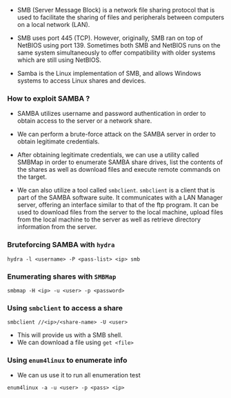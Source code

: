 
- SMB (Server Message Block) is a network file sharing protocol that is used to facilitate the sharing of files and peripherals between computers on a local network (LAN).

- SMB uses port 445 (TCP). However, originally, SMB ran on top of NetBIOS using port 139. Sometimes both SMB and NetBIOS runs on the same system simultaneously to offer compatibility with older systems which are still using NetBIOS. 

- Samba is the Linux implementation of SMB, and allows Windows systems to access Linux shares and devices.

### How to exploit SAMBA ?

- SAMBA utilizes username and password authentication in order to obtain access to the server or a network share.

- We can perform a brute-force attack on the SAMBA server in order to obtain legitimate credentials.

- After obtaining legitimate credentials, we can use a utility called SMBMap in order to enumerate SAMBA share drives, list the contents of the shares as well as download files and execute remote commands on the target.

- We can also utilize a tool called `smbclient`. `smbclient` is a client that is part of the SAMBA software suite. It communicates with a LAN Manager server, offering an interface similar to that of the ftp program. It can be used to download files from the server to the local machine, upload files from the local machine to the server as well as retrieve directory information from the server. 

### Bruteforcing SAMBA with `hydra`

```
hydra -l <username> -P <pass-list> <ip> smb 
```

### Enumerating shares with `SMBMap`

```
smbmap -H <ip> -u <user> -p <password>
```

### Using `smbclient` to access a share

```
smbclient //<ip>/<share-name> -U <user>
```
- This will provide us with a SMB shell.
- We can download a file using `get <file>`

### Using `enum4linux` to enumerate info 

- We can us use it to run all enumeration test
```
enum4linux -a -u <user> -p <pass> <ip>
```



